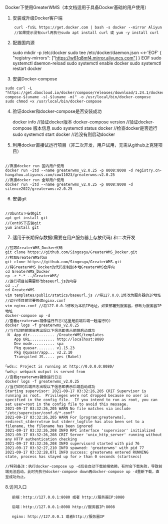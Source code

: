 Docker下使用GreaterWMS（本文档适用于具备Docker基础的用户使用）

1. 安装或升级Docker客户端

```
	curl -fsSL https://get.docker.com | bash -s docker --mirror Aliyun
	//如果提示没有curl再执行sudo apt install curl 或 yum -y install curl
```

2. 配置国内源

	sudo mkdir -p /etc/docker
	sudo tee /etc/docker/daemon.json <<-'EOF' 
	{
	"registry-mirrors": ["https://w61q8mf4.mirror.aliyuncs.com"]
	}
	EOF
	sudo systemctl daemon-reload
	sudo systemctl enable docker
	sudo systemctl restart docker
3. 安装Docker-compose

```
sudo curl -L "https://get.daocloud.io/docker/compose/releases/download/1.24.1/docker-compose-$(uname -s)-$(uname -m)" -o /usr/local/bin/docker-compose
sudo chmod +x /usr/local/bin/docker-compose
```
4. 验证docker和docker-compose是否安装成功

	docker info //验证docker版本
	docker-compose version //验证docker-compose 版本信息
	sudo systemctl status docker //检查docker是否运行
	sudo systemctl start docker //若没有则启动docker
5. 利用docker直接试运行项目（非二次开发，用户试用，无需从github上克隆项目）

```

//直接docker run 国内用户使用
docker run -itd --name greaterwms_v2.0.25 -p 8008:8008 -d registry.cn-hangzhou.aliyuncs.com/cow11023/greaterwms:v2.0.25
//直接docker run 全球用户使用
docker run -itd --name greaterwms_v2.0.25 -p 8008:8008 -d silence2022/greaterwms:v2.0.25
```
6. 安装git

```

//Ubuntu下安装git
apt-get install git
//CentOS下安装git
yum install git

```
7. 适用于长期保存数据(需要在用户服务器上存放代码) 和二次开发

```
//拉取GreaterWMS_Docker代码
git clone https://github.com/Singosgu/GreaterWMS_Docker.git
//拉取GreaterWMS代码
git clone https://github.com/Singosgu/GreaterWMS.git
//将GreaterWMS_Docker的代码复制到本地GreaterWMS仓库内
cd GreaterWMS_Docker
cp -r *.* ../GreaterWMS/
//运行项目前需要修改baseurl.js的内容
cd ../
cd GreaterWMS
vim templates/public/statics/baseurl.js //将127.0.0.1修改为服务器的IP地址
//运行项目前需要修改nginx.conf 
vim nginx.conf //将127.0.0.1修改为本机IP地址，如果部署到服务器，修改为服务器IP地址
docker-compose up -d
//查看greaterwms镜像运行日志(这里是前端后端一起运行的)
docker logs -f greaterwms_v2.0.25
//当打印的前端日志出现以下信息即表示前端启动成功
 N  App dir........... /GreaterWMS/templates
    App URL........... http://localhost:8080
    Dev mode.......... spa
    Pkg quasar........ v1.15.23
    Pkg @quasar/app... v2.2.10
    Transpiled JS..... yes (Babel)
  
｢wds｣: Project is running at http://0.0.0.0:8080/
｢wds｣: webpack output is served from 
//查看greaterwms镜像运行日志
docker logs -f greaterwms_v2.0.25
//当打印的后端日志出现以下信息即表示后端启动成功
Starting supervisor: 2021-09-17 03:32:26,205 CRIT Supervisor is running as root.  Privileges were not dropped because no user is specified in the config file.  If you intend to run as root, you can set user=root in the config file to avoid this message.
2021-09-17 03:32:26,205 WARN No file matches via include "/etc/supervisor/conf.d/*.conf"
2021-09-17 03:32:26,205 WARN For [program:greaterwms], redirect_stderr=true but stderr_logfile has also been set to a filename, the filename has been ignored
2021-09-17 03:32:26,208 INFO RPC interface 'supervisor' initialized
2021-09-17 03:32:26,208 CRIT Server 'unix_http_server' running without any HTTP authentication checking
2021-09-17 03:32:26,208 INFO supervisord started with pid 76
2021-09-17 03:32:27,210 INFO spawned: 'greaterwms' with pid 77
2021-09-17 03:32:28,071 INFO success: greaterwms entered RUNNING state, process has stayed up for > than 0 seconds (startsecs)

//特别备注：执行docker-compose up -d后会自动下载前端依赖，有时会下载失败，导致前端无法启动，此时先执行docker-compose down再docker-compose up -d重新下载，直至成功为止。

```

8.访问入口

```
   前端：http://127.0.0.1:8080 或者 http://服务器IP:8080

   后端：http://127.0.0.1:8008 http://服务器IP:8008

   nginx: http://127.0.0.1 或者http://服务器IP
```
